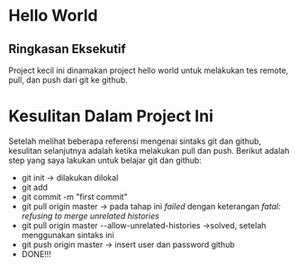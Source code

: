 # Hello World

## Ringkasan Eksekutif

Project kecil ini dinamakan project hello world untuk melakukan tes remote, pull, dan push dari git ke github.

# Kesulitan Dalam Project Ini
Setelah melihat beberapa referensi mengenai sintaks git dan github, kesulitan selanjutnya adalah ketika melakukan pull dan push. Berikut adalah step yang saya lakukan untuk belajar git dan github:
* git init -> dilakukan dilokal
* git add _<your-files>_
* git commit -m "first commit" _<your-file>_
* git pull origin master -> pada tahap ini _failed_ dengan keterangan _fatal: refusing to merge unrelated histories_
* git pull origin master --allow-unrelated-histories ->solved, setelah menggunakan sintaks ini
* git push origin master -> insert user dan password github
* DONE!!!
